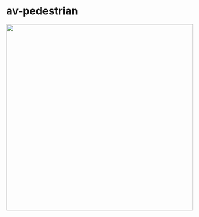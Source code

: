 # av-pedestrian

<img src="https://github.com/behrendco/av-pedestrian/blob/main/poster.png?raw=true" height="500">
